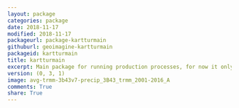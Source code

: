 ```yaml
---
layout: package
categories: package
date: 2018-11-17
modified: 2018-11-17
packageurl: package-kartturmain
githuburl: geoimagine-kartturmain
packageid: kartturmain
title: kartturmain
excerpt: Main package for running production processes, for now it only works by calling xml scripts.
version: (0, 3, 1)
image: avg-trmm-3b43v7-precip_3B43_trmm_2001-2016_A
comments: True
share: True
---
```

